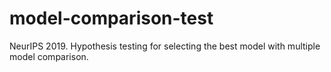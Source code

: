 # model-comparison-test
NeurIPS 2019. Hypothesis testing for selecting the best model with multiple model comparison.

